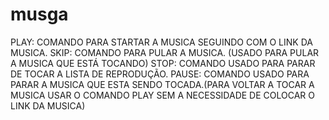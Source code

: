 # musga
PLAY: COMANDO PARA STARTAR A MUSICA SEGUINDO COM O LINK DA MUSICA.
SKIP: COMANDO PARA PULAR A MUSICA. (USADO PARA PULAR A MUSICA QUE ESTÁ TOCANDO)
STOP: COMANDO USADO PARA PARAR DE TOCAR A LISTA DE REPRODUÇÃO.
PAUSE: COMANDO USADO PARA PARAR A MUSICA QUE ESTA SENDO TOCADA.(PARA VOLTAR A TOCAR A MUSICA USAR O COMANDO PLAY SEM A NECESSIDADE DE COLOCAR O LINK DA MUSICA)
